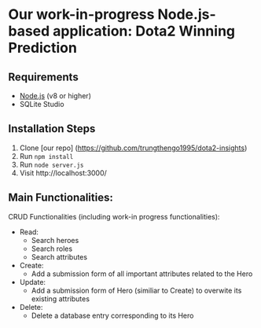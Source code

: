 # Our work-in-progress Node.js-based application: Dota2 Winning Prediction	


## Requirements

* [Node.js](http://nodejs.org/) (v8 or higher)
* SQLite Studio

## Installation Steps

1. Clone [our repo] (https://github.com/trungthengo1995/dota2-insights) 
2. Run `npm install`
3. Run `node server.js`
4. Visit http://localhost:3000/


## Main Functionalities:
CRUD Functionalities (including work-in progress functionalities): 
- Read: 	
	+ Search heroes
	+ Search roles 
	+ Search attributes
- Create: 
	+ Add a submission form of all important attributes related to the Hero 
- Update: 
	+ Add a submission form of Hero (similiar to Create) to overwite its existing attributes
- Delete: 
	+ Delete a database entry corresponding to its Hero 

